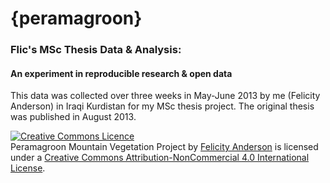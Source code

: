 {peramagroon}
=============

### Flic's MSc Thesis Data &amp; Analysis:   
#### An experiment in reproducible research &amp; open data

This data was collected over three weeks in May-June 2013 by me (Felicity Anderson) in Iraqi Kurdistan for my MSc thesis project.  The original thesis was published in August 2013.

<a rel="license" href="http://creativecommons.org/licenses/by-nc/4.0/"><img alt="Creative Commons Licence" style="border-width:0" src="https://i.creativecommons.org/l/by-nc/4.0/88x31.png" /></a><br /><span xmlns:dct="http://purl.org/dc/terms/" property="dct:title">Peramagroon Mountain Vegetation Project</span> by <a xmlns:cc="http://creativecommons.org/ns#" href="https://github.com/FlicAnderson/peramagroon" property="cc:attributionName" rel="cc:attributionURL">Felicity Anderson</a> is licensed under a <a rel="license" href="http://creativecommons.org/licenses/by-nc/4.0/">Creative Commons Attribution-NonCommercial 4.0 International License</a>.